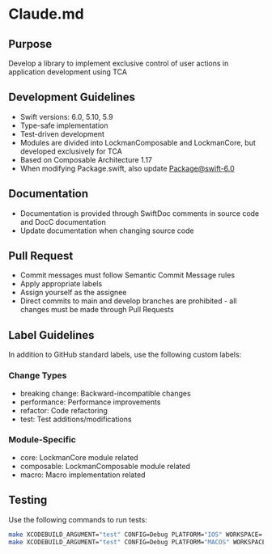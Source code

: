 # Claude.md

## Purpose
Develop a library to implement exclusive control of user actions in application development using TCA

## Development Guidelines
- Swift versions: 6.0, 5.10, 5.9
- Type-safe implementation
- Test-driven development
- Modules are divided into LockmanComposable and LockmanCore, but developed exclusively for TCA
- Based on Composable Architecture 1.17
- When modifying Package.swift, also update Package@swift-6.0

## Documentation
- Documentation is provided through SwiftDoc comments in source code and DocC documentation
- Update documentation when changing source code

## Pull Request
- Commit messages must follow Semantic Commit Message rules
- Apply appropriate labels
- Assign yourself as the assignee
- Direct commits to main and develop branches are prohibited - all changes must be made through Pull Requests

## Label Guidelines
In addition to GitHub standard labels, use the following custom labels:

### Change Types
- breaking change: Backward-incompatible changes
- performance: Performance improvements
- refactor: Code refactoring
- test: Test additions/modifications

### Module-Specific
- core: LockmanCore module related
- composable: LockmanComposable module related
- macro: Macro implementation related

## Testing
Use the following commands to run tests:
```bash
make XCODEBUILD_ARGUMENT="test" CONFIG=Debug PLATFORM="IOS" WORKSPACE=.github/package.xcworkspace xcodebuild
make XCODEBUILD_ARGUMENT="test" CONFIG=Debug PLATFORM="MACOS" WORKSPACE=.github/package.xcworkspace xcodebuild
```